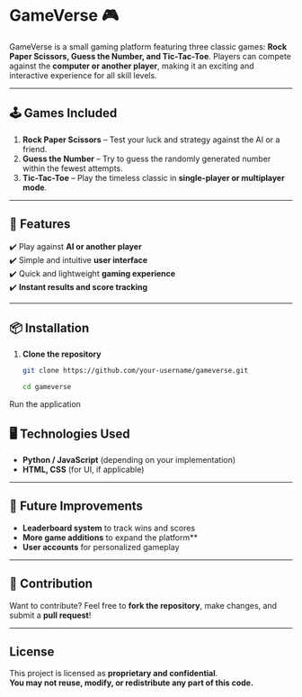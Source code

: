 # GameVerse 🎮  

GameVerse is a small gaming platform featuring three classic games: **Rock Paper Scissors, Guess the Number, and Tic-Tac-Toe**. Players can compete against the **computer or another player**, making it an exciting and interactive experience for all skill levels.  

---

## 🕹️ Games Included  
1. **Rock Paper Scissors** – Test your luck and strategy against the AI or a friend.  
2. **Guess the Number** – Try to guess the randomly generated number within the fewest attempts.  
3. **Tic-Tac-Toe** – Play the timeless classic in **single-player or multiplayer mode**.  

---

## 🚀 Features  
✔️ Play against **AI or another player**  
✔️ Simple and intuitive **user interface**  
✔️ Quick and lightweight **gaming experience**  
✔️ **Instant results and score tracking**  

---

## 📦 Installation  

1. **Clone the repository**  
   ```bash
   git clone https://github.com/your-username/gameverse.git
   ```
   ```bash
   cd gameverse
   ```
Run the application

## 🖥️ Technologies Used  
- **Python / JavaScript** (depending on your implementation)  
- **HTML, CSS** (for UI, if applicable)  

---

## 🎯 Future Improvements  
- **Leaderboard system** to track wins and scores  
- **More game additions** to expand the platform**  
- **User accounts** for personalized gameplay  

---

## 📩 Contribution  
Want to contribute? Feel free to **fork the repository**, make changes, and submit a **pull request**!  

---

## License
This project is licensed as **proprietary and confidential**.  
**You may not reuse, modify, or redistribute any part of this code.**

